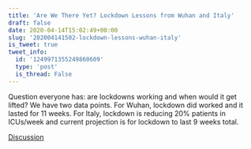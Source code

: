 ```yaml
---
title: 'Are We There Yet? Lockdown Lessons from Wuhan and Italy'
draft: false
date: 2020-04-14T15:02:49+00:00
slug: '202004141502-lockdown-lessons-wuhan-italy'
is_tweet: true
tweet_info:
  id: '1249971355249860609'
  type: 'post'
  is_thread: False
---
```




Question everyone has: are lockdowns working and when would it get lifted? We have two data points. For Wuhan, lockdown did worked and it lasted for 11 weeks. For Italy, lockdown is reducing 20% patients in ICUs/week and current projection is for lockdown to last 9 weeks total.

[Discussion](https://x.com/sytelus/status/1249971355249860609)
